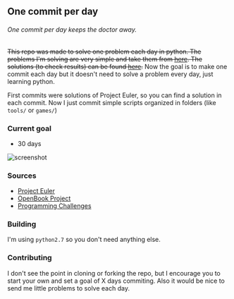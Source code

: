 ## One commit per day

###### One commit per day keeps the doctor away.

~~This repo was made to solve one problem each day in python. The problems I'm solving are very simple and take them from [here](https://projecteuler.net/archives). The solutions (to check results) can be found [here](http://www.s-anand.net/euler.html).~~ Now the goal is to make one commit each day but it doesn't need to solve a problem every day, just learning python.

First commits were solutions of Project Euler, so you can find a solution in each commit. Now I just commit simple scripts organized in folders (like `tools/` or `games/`)

### Current goal
  - 30 days

![screenshot](https://s3.amazonaws.com/f.cl.ly/items/2u1e220V2h2v0V3u0U3u/screenshot.png?v=235599cd)

### Sources
 - [Project Euler](https://projecteuler.net/archives)
 - [OpenBook Project](http://www.openbookproject.net/pybiblio/practice/wilson/)
 - [Programming Challenges](http://www.programming-challenges.com/pg.php?page=studenthome)

### Building
I'm using `python2.7` so you don't need anything else.

### Contributing
I don't see the point in cloning or forking the repo, but I encourage you to start your own and set a goal of X days commiting. Also it would be nice to send me little problems to solve each day.
